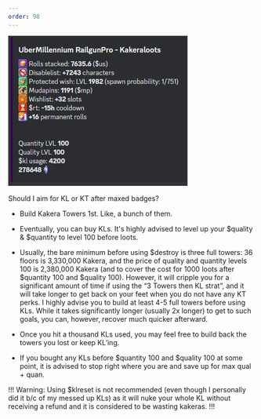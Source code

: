 ```yaml
---
order: 98
---
```


![](/assets/image30.png)

Should I aim for KL or KT after maxed badges?
  - Build Kakera Towers 1st. Like, a bunch of them.

  - Eventually, you can buy KLs. It's highly advised to level up your $quality & $quantity to level 100 before loots.

  - Usually, the bare minimum before using $destroy is three full towers: 36 floors is 3,330,000 Kakera, and the price of quality and quantity levels 100 is 2,380,000 Kakera (and to cover the cost for 1000 loots after $quantity 100 and $quality 100). However, it will cripple you for a significant amount of time if using the “3 Towers then KL strat”, and it will take longer to get back on your feet when you do not have any KT perks. I highly advise you to build at least 4-5 full towers before using KLs. While it takes significantly longer (usually 2x longer) to get to such goals, you can, however, recover much quicker afterward.

  - Once you hit a thousand KLs used, you may feel free to build back the towers you lost or keep KL’ing.

  - If you bought any KLs before $quantity 100 and $quality 100 at some point, it is advised to stop right where you are and save up for max qual + quan.

!!!
Warning: Using $klreset is not recommended (even though I personally did it b/c of my messed up KLs) as it will nuke your whole KL without receiving a refund and it is considered to be wasting kakeras.
!!!
